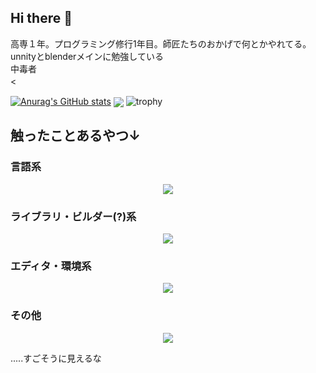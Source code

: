 ## Hi there 👋

高専１年。プログラミング修行1年目。師匠たちのおかげで何とかやれてる。<br>unnityとblenderメインに勉強している<br><a href="https://codic.jp/"></a>中毒者<br><　　　　　　　　　　　　　<br>

[![Anurag's GitHub stats](https://github-readme-stats.vercel.app/api?username=ruim5017&ja)](https://github.com/anuraghazra/github-readme-stats)
<img  align="center"  src="https://github-readme-stats.anuraghazra1.vercel.app/api/top-langs/?username=ruim5017&no-bg=true&no-frame=true&langs_count=30&hide=html,css&layout=compact"/>
![trophy](https://github-profile-trophy.vercel.app/?username=ruim5017)
<h2>触ったことあるやつ↓</h2>
<h3>言語系</h3>
<p align="center">
  <a href="https://skillicons.dev">
    <img src="https://skillicons.dev/icons?i=py,pytorch,r,ts,vue,js,html,css,c,cs,cpp,java,kotlin,mysql,php,powershell,cmake,dart" />
  </a>
</p>
<h3>ライブラリ・ビルダー(?)系</h3>
<p align="center">
  <a href="https://skillicons.dev">
    <img src="https://skillicons.dev/icons?i=flutter,arduino,cmake,docker,dotnet,git,gradle,jquery,mysql,nodejs,npm,opencv,nextjs" />
  </a>
</p>
<h3>エディタ・環境系</h3>
<p align="center">
  <a href="https://skillicons.dev">
    <img src="https://skillicons.dev/icons?i=arduino,idea,discord,mysql,npm,powershell,raspberrypi,replit,unity,vim,visualstudio,vscode" />
  </a>
</p>
<h3>その他</h3>
<p align="center">
  <a href="https://skillicons.dev">
    <img src="https://skillicons.dev/icons?i=blender,cloudflare,debian,discord,github,kali,linux,mint,raspberrypi,redhat,ubuntu,wordpress" />
  </a>
</p>
.....すごそうに見えるな

